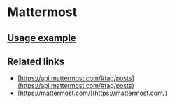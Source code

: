 # Mattermost

## [Usage example](./../../tests/Mattermost/ClientTest.php)

## Related links

* [https://api.mattermost.com/#tag/posts](https://api.mattermost.com/#tag/posts)
* [https://mattermost.com/](https://mattermost.com/)
